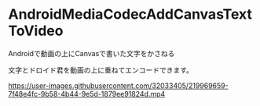 # AndroidMediaCodecAddCanvasTextToVideo
Androidで動画の上にCanvasで書いた文字をかさねる

文字とドロイド君を動画の上に重ねてエンコードできます。

https://user-images.githubusercontent.com/32033405/219969659-7f48e4fc-9b58-4b44-9e5d-1879ee91824d.mp4
